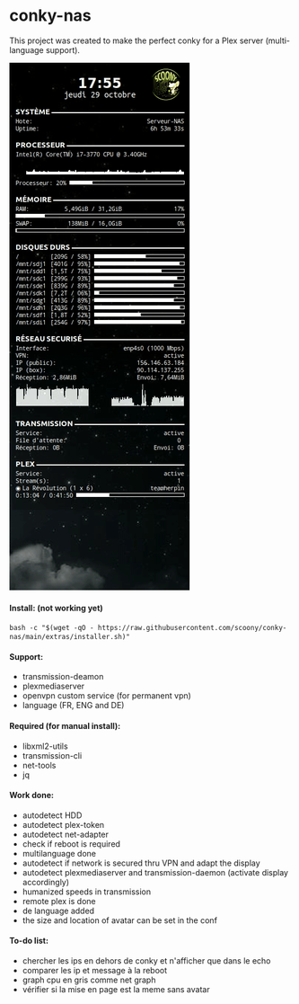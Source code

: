 # conky-nas

This project was created to make the perfect conky for a Plex server (multi-language support).

![image](https://raw.githubusercontent.com/scoony/conky-nas/main/extras/conky-nas-demo.gif)

#### Install: (not working yet)
```
bash -c "$(wget -qO - https://raw.githubusercontent.com/scoony/conky-nas/main/extras/installer.sh)"
```

#### Support:
- transmission-deamon
- plexmediaserver
- openvpn custom service (for permanent vpn)
- language (FR, ENG and DE)

#### Required (for manual install):
- libxml2-utils
- transmission-cli
- net-tools
- jq

#### Work done:
- autodetect HDD
- autodetect plex-token
- autodetect net-adapter
- check if reboot is required
- multilanguage done
- autodetect if network is secured thru VPN and adapt the display
- autodetect plexmediaserver and transmission-daemon (activate display accordingly)
- humanized speeds in transmission
- remote plex is done
- de language added
- the size and location of avatar can be set in the conf

#### To-do list:
- chercher les ips en dehors de conky et n'afficher que dans le echo
- comparer les ip et message à la reboot
- graph cpu en gris comme net graph
- vérifier si la mise en page est la meme sans avatar
